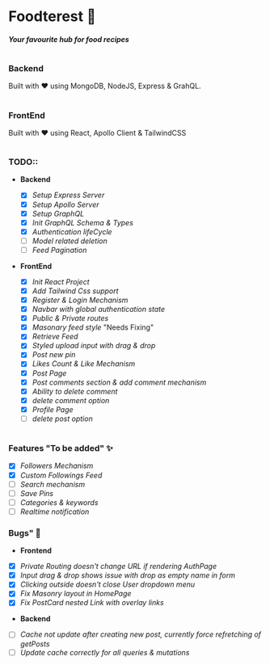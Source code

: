 # Foodterest 🍝

##### _Your favourite hub for food recipes_

#

##

### Backend

Built with ♥ using MongoDB, NodeJS, Express & GrahQL.

#

### FrontEnd

Built with ♥ using React, Apollo Client & TailwindCSS

#

### TODO::

- **Backend**

  - [x] _Setup Express Server_
  - [x] _Setup Apollo Server_
  - [x] _Setup GraphQL_
  - [x] _Init GraphQL Schema & Types_
  - [x] _Authentication lifeCycle_
  - [ ] _Model related deletion_
  - [ ] _Feed Pagination_

- **FrontEnd**

  - [x] _Init React Project_
  - [x] _Add Tailwind Css support_
  - [x] _Register & Login Mechanism_
  - [x] _Navbar with global authentication state_
  - [x] _Public & Private routes_
  - [x] _Masonary feed style_ "Needs Fixing"
  - [x] _Retrieve Feed_
  - [x] _Styled upload input with drag & drop_
  - [x] _Post new pin_
  - [x] _Likes Count & Like Mechanism_
  - [x] _Post Page_
  - [x] _Post comments section & add comment mechanism_
  - [x] _Ability to delete comment_
  - [x] _delete comment option_
  - [x] _Profile Page_
  - [ ] _delete post option_

#

### Features "To be added" ✨

- [x] _Followers Mechanism_
- [x] _Custom Followings Feed_
- [ ] _Search mechanism_
- [ ] _Save Pins_
- [ ] _Categories & keywords_
- [ ] _Realtime notification_

### Bugs" 🐞

- **Frontend**

- [x] _Private Routing doesn't change URL if rendering AuthPage_
- [x] _Input drag & drop shows issue with drop as empty name in form_
- [x] _Clicking outside doesn't close User dropdown menu_
- [x] _Fix Masonry layout in HomePage_
- [x] _Fix PostCard nested Link with overlay links_

- **Backend**

- [ ] _Cache not update after creating new post, currently force refretching of getPosts_
- [ ] _Update cache correctly for all queries & mutations_
